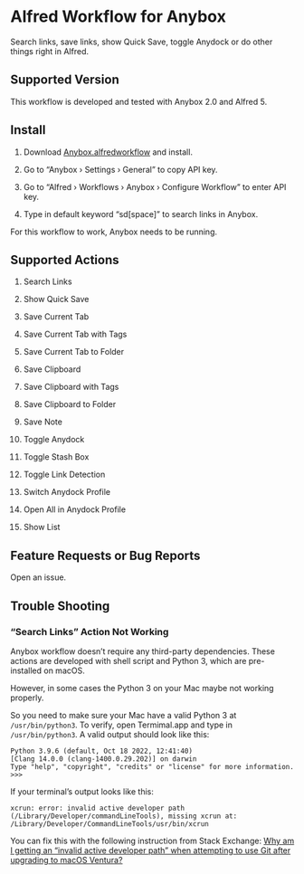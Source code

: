 # Alfred Workflow for Anybox

Search links, save links, show Quick Save, toggle Anydock or do other things right in Alfred.

## Supported Version

This workflow is developed and tested with Anybox 2.0 and Alfred 5.

## Install

1. Download [Anybox.alfredworkflow](https://github.com/anyboxhq/anybox-alfred-workflow/raw/main/Anybox.alfredworkflow) and install.

2. Go to “Anybox › Settings › General” to copy API key.

3. Go to “Alfred › Workflows › Anybox › Configure Workflow” to enter API key.

4. Type in default keyword “sd[space]” to search links in Anybox.

For this workflow to work, Anybox needs to be running.

## Supported Actions

1. Search Links

2. Show Quick Save

3. Save Current Tab

4. Save Current Tab with Tags

5. Save Current Tab to Folder

6. Save Clipboard

7. Save Clipboard with Tags

8. Save Clipboard to Folder

9. Save Note

10. Toggle Anydock

11. Toggle Stash Box

12. Toggle Link Detection

13. Switch Anydock Profile

14. Open All in Anydock Profile

15. Show List

## Feature Requests or Bug Reports

Open an issue.

## Trouble Shooting

### “Search Links” Action Not Working

Anybox workflow doesn’t require any third-party dependencies. These actions are developed with shell script and Python 3, which are pre-installed on macOS.

However, in some cases the Python 3 on your Mac maybe not working properly.

So you need to make sure your Mac have a valid Python 3 at `/usr/bin/python3`. To verify, open Termimal.app and type in `/usr/bin/python3`. A valid output should look like this:

```
Python 3.9.6 (default, Oct 18 2022, 12:41:40) 
[Clang 14.0.0 (clang-1400.0.29.202)] on darwin
Type "help", "copyright", "credits" or "license" for more information.
>>> 
```

If your terminal’s output looks like this:
```
xcrun: error: invalid active developer path (/Library/Developer/commandLineTools), missing xcrun at: /Library/Developer/CommandLineTools/usr/bin/xcrun
```

You can fix this with the following instruction from Stack Exchange: [Why am I getting an “invalid active developer path” when attempting to use Git after upgrading to macOS Ventura?](https://apple.stackexchange.com/questions/254380/why-am-i-getting-an-invalid-active-developer-path-when-attempting-to-use-git-a/254381#254381)
